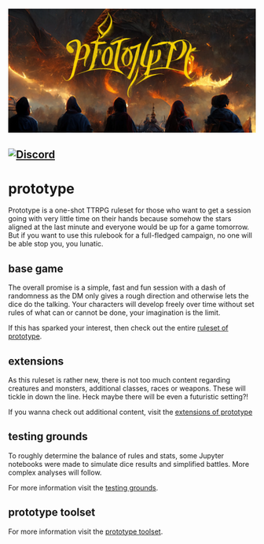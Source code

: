 ![](./prototype_banner.webp)

[![Discord](https://img.shields.io/discord/1018120092644540417?color=%237289DA&label=chat&logo=discord&logoColor=white)](https://discord.gg/ZpjwMkNmJH)
---
# prototype

Prototype is a one-shot TTRPG ruleset for those who want to get a session going with very little time on their hands because somehow the stars aligned at the last minute and everyone would be up for a game tomorrow. But if you want to use this rulebook for a full-fledged campaign, no one will be able stop you, you lunatic.

## base game
The overall promise is a simple, fast and fun session with a dash of randomness as the DM only gives a rough direction and otherwise lets the dice do the talking. Your characters will develop freely over time without set rules of what can or cannot be done, your imagination is the limit.

If this has sparked your interest, then check out the entire [ruleset of prototype](./base/00_rules.md).

## extensions
As this ruleset is rather new, there is not too much content regarding creatures and monsters, additional classes, races or weapons. These will tickle in down the line. Heck maybe there will be even a futuristic setting?!

If you wanna check out additional content, visit the [extensions of prototype](./extensions)

## testing grounds
To roughly determine the balance of rules and stats, some Jupyter notebooks were made to simulate dice results and simplified battles. More complex analyses will follow.

For more information visit the [testing grounds](./testing_grounds).

## prototype toolset
For more information visit the [prototype toolset](./prototype_toolset/index.html).